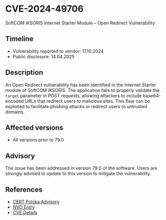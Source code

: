 # CVE-2024-49706
SoftCOM iKSORIS Internet Starter Module – Open Redirect Vulnerability

## Timeline
- Vulnerability reported to vendor: 17.10.2024
- Public disclosure: 14.04.2025

## Description
An Open Redirect vulnerability has been identified in the Internet Starter module of SoftCOM iKSORIS. The application fails to properly validate the `target` parameter in POST requests, allowing attackers to include base64-encoded URLs that redirect users to malicious sites. This flaw can be exploited to facilitate phishing attacks or redirect users to untrusted domains.

## Affected versions
- All versions prior to 79.0

## Advisory
The issue has been addressed in version 79.0 of the software. Users are strongly advised to update to this version to mitigate the vulnerability.

## References
- [CERT Polska Advisory](https://cert.pl/en/posts/2025/04/CVE-2024-10087/)
- [NVD Entry](https://nvd.nist.gov/vuln/detail/CVE-2024-49706)
- [CVE Details](https://www.cve.org/CVERecord?id=CVE-2024-49706)
